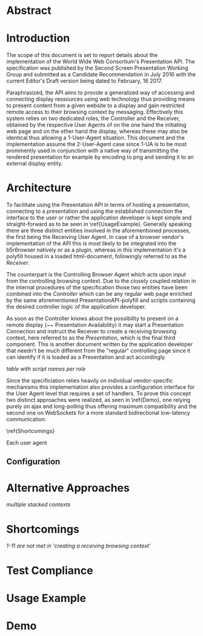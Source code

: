 # Abstract




# Introduction

The scope of this document is set to report details about the implementation of the World Wide Web Consortium's Presentation API. The specification was published by the Second Screen Presentation Working Group and submitted as a Candidate Recommendation in July 2016 with the current Editor's Draft version being dated to February, 16 2017.

Paraphrasized, the API aims to provide a generalized way of accessing and connecting display ressources using web technology thus providing means to present content from a given website to a display and gain restricted remote access to their browsing context by messaging. Effectively this system relies on two dedicated roles, the Controller and the Receiver, obtained by the respective User Agents of on the one hand the initiating web page and on the other hand the display, whereas these may also be identical thus allowing a 1-User-Agent situation. This document and the implementation assume the  2-User-Agent case since 1-UA is to be most prominently used in conjunction with a native way of transmitting the rendered presentation for example by encoding to png and sending it to an external display entity.

# Architecture

To facilitate using the Presentation API in terms of hosting a presentation, connecting to a presentation and using the established connection the interface to the user or rather the application developer is kept simple and straight-forward as to be seen in \ref{UsageExample}. Generally speaking there are three distinct entities involved in the aforementioned processes, the first being the Receiving User Agent. In case of a browser vendor's implementation of the API this is most likely to be integrated into the b5r6rowser natively or as a plugin, whereas in this implementation it's a polyfill housed in a loaded html-document, followingly referred to as the *Receiver*.

The counterpart is the Controlling Browser Agent which acts upon input from the controlling browsing context. Due to the closely coupled relation in the internal procedures of the specification those two entities have been combined into the *Controller* which can be any regular web page enriched by the same aforementioned PresentationAPI-polyfill and scripts containing the desired controller logic of the application developer.

As soon as the Controller knows about the possibility to present on a remote display (~~ Presentation Availability) it may start a Presentation Connection and instruct the Receiver to create a receiving browsing context, here referred to as the *Presentation*, which is the final third component. This is another document written by the application developer that needn't be much different from the "regular" controlling page since it can identify if it is loaded as a Presentation and act accordingly.

*table with script names per role*

Since the specificiation relies heavily on individual vendor-specific mechanisms this implementation also provides a configuration interface for the User Agent level that requires a set of handlers. To prove this concept two distinct approaches were realized, as seen in \ref{Demo}, one relying purely on ajax and long-polling thus offering maximum compatibility and the second one on WebSockets for a more standard bidirectional low-latency communication.

\ref{Shortcomings}

Each user agent

## Configuration

# Alternative Approaches

*multiple stacked contexts*

# Shortcomings

*1-11 are not met in 'creating a receiving browsing context'*

# Test Compliance

# Usage Example

# Demo
